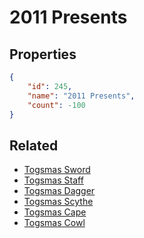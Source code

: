 # 2011 Presents

<no description available>

## Properties

```json
{
    "id": 245,
    "name": "2011 Presents",
    "count": -100
}
```

## Related

- [Togsmas Sword](../items/6329-togsmas-sword.md)
- [Togsmas Staff](../items/6330-togsmas-staff.md)
- [Togsmas Dagger](../items/6331-togsmas-dagger.md)
- [Togsmas Scythe](../items/6332-togsmas-scythe.md)
- [Togsmas Cape](../items/6333-togsmas-cape.md)
- [Togsmas Cowl](../items/6334-togsmas-cowl.md)


